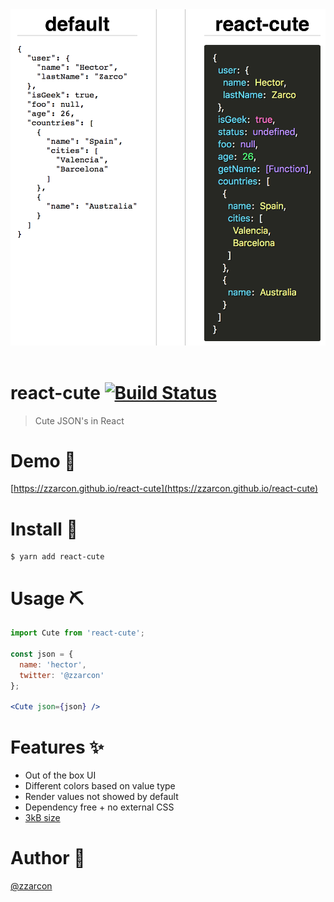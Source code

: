 <div align="center">
  <img src="demo.png" alt="Logo" >
  <br><br>
</div>

# react-cute [![Build Status](https://travis-ci.org/zzarcon/react-cute.svg?branch=master)](https://travis-ci.org/zzarcon/react-cute)
> Cute JSON's in React

# Demo 👀
  [https://zzarcon.github.io/react-cute](https://zzarcon.github.io/react-cute)

# Install 🚀
  ```
  $ yarn add react-cute
  ```

# Usage ⛏

```jsx
import Cute from 'react-cute';

const json = {
  name: 'hector',
  twitter: '@zzarcon'
};

<Cute json={json} />
```

# Features ✨
  * Out of the box UI
  * Different colors based on value type
  * Render values not showed by default
  * Dependency free + no external CSS
  * [3kB size](https://bundlephobia.com/result?p=react-cute)

# Author 👶
  [@zzarcon](https://twitter.com/zzarcon) 
